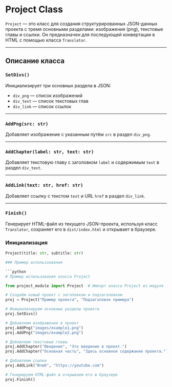 # Project Class

`Project` — это класс для создания структурированных JSON-данных проекта с тремя основными разделами: изображения (png), текстовые главы и ссылки. Он предназначен для последующей конвертации в HTML с помощью класса `Translator`.

---

## Описание класса

### `SetDivs()`

Инициализирует три основных раздела в JSON:

- `div_png` — список изображений  
- `div_text` — список текстовых глав  
- `div_link` — список ссылок

---

### `AddPng(src: str)`

Добавляет изображение с указанным путём `src` в раздел `div_png`.

---

### `AddChapter(label: str, text: str)`

Добавляет текстовую главу с заголовком `label` и содержимым `text` в раздел `div_text`.

---

### `AddLink(text: str, href: str)`

Добавляет ссылку с текстом `text` и URL `href` в раздел `div_link`.

---

### `Finish()`

Генерирует HTML-файл из текущего JSON-проекта, используя класс `Translator`, сохраняет его в `dist/index.html` и открывает в браузере.

### Инициализация

```python
Project(title: str, subtitle: str)

### Пример использзования

```python
# Пример использования класса Project

from project_module import Project  # Импорт класса Project из модуля

# Создаём новый проект с заголовком и подзаголовком
proj = Project("Пример проекта", "Подзаголовок примера")

# Инициализируем основные разделы проекта
proj.SetDivs()

# Добавляем изображения в проект
proj.AddPng("images/example1.png")
proj.AddPng("images/example2.png")

# Добавляем текстовые главы
proj.AddChapter("Введение", "Это введение в проект.")
proj.AddChapter("Основная часть", "Здесь основное содержание проекта.")

# Добавляем ссылки
proj.AddLink("Ютюб", "https://youtube.com")

# Генерируем HTML-файл и открываем его в браузере
proj.Finish()

